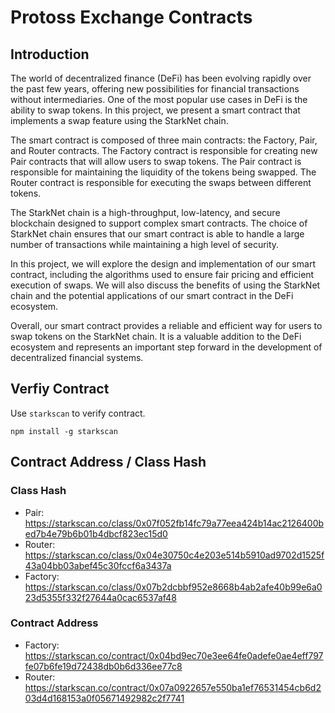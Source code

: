 # Protoss Exchange Contracts

## Introduction

The world of decentralized finance (DeFi) has been evolving rapidly over the past few years, offering new possibilities for financial transactions without intermediaries. One of the most popular use cases in DeFi is the ability to swap tokens. In this project, we present a smart contract that implements a swap feature using the StarkNet chain.

The smart contract is composed of three main contracts: the Factory, Pair, and Router contracts. The Factory contract is responsible for creating new Pair contracts that will allow users to swap tokens. The Pair contract is responsible for maintaining the liquidity of the tokens being swapped. The Router contract is responsible for executing the swaps between different tokens.

The StarkNet chain is a high-throughput, low-latency, and secure blockchain designed to support complex smart contracts. The choice of StarkNet chain ensures that our smart contract is able to handle a large number of transactions while maintaining a high level of security.

In this project, we will explore the design and implementation of our smart contract, including the algorithms used to ensure fair pricing and efficient execution of swaps. We will also discuss the benefits of using the StarkNet chain and the potential applications of our smart contract in the DeFi ecosystem.

Overall, our smart contract provides a reliable and efficient way for users to swap tokens on the StarkNet chain. It is a valuable addition to the DeFi ecosystem and represents an important step forward in the development of decentralized financial systems.

## Verfiy Contract

Use `starkscan` to verify contract.

`npm install -g starkscan`

## Contract Address / Class Hash

### Class Hash
- Pair: https://starkscan.co/class/0x07f052fb14fc79a77eea424b14ac2126400bed7b4e79b6b01b4dbcf823ec15d0
- Router: https://starkscan.co/class/0x04e30750c4e203e514b5910ad9702d1525f43a04bb03abef45c30fccf6a3437a
- Factory: https://starkscan.co/class/0x07b2dcbbf952e8668b4ab2afe40b99e6a023d5355f332f27644a0cac6537af48

### Contract Address
- Factory: https://starkscan.co/contract/0x04bd9ec70e3ee64fe0adefe0ae4eff797fe07b6fe19d72438db0b6d336ee77c8
- Router: https://starkscan.co/contract/0x07a0922657e550ba1ef76531454cb6d203d4d168153a0f05671492982c2f7741
